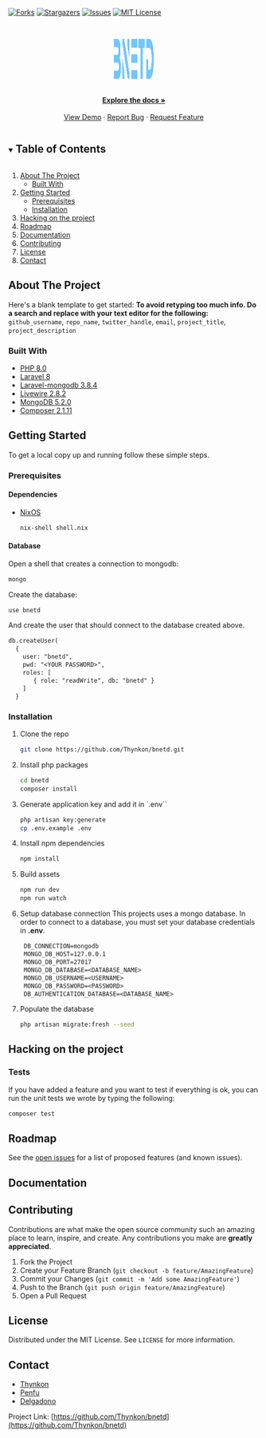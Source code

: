 <!--
*** Thanks for checking out the Best-README-Template. If you have a suggestion
*** that would make this better, please fork the repo and create a pull request
*** or simply open an issue with the tag "enhancement".
*** Thanks again! Now go create something AMAZING! :D
***
***
***
*** To avoid retyping too much info. Do a search and replace for the following:
*** github_username, repo_name, twitter_handle, email, project_title, project_description
-->



<!-- PROJECT SHIELDS -->
<!--
*** I'm using markdown "reference style" links for readability.
*** Reference links are enclosed in brackets [ ] instead of parentheses ( ).
*** See the bottom of this document for the declaration of the reference variables
*** for contributors-url, forks-url, etc. This is an optional, concise syntax you may use.
*** https://www.markdownguide.org/basic-syntax/#reference-style-links
-->
[![Forks][forks-shield]][forks-url]
[![Stargazers][stars-shield]][stars-url]
[![Issues][issues-shield]][issues-url]
[![MIT License][license-shield]][license-url]


<!-- PROJECT LOGO -->
<br />
<p align="center">
  <a href="https://github.com/Thynkon/bnetd">
    <img src="storage/app/public/img/logo.svg" alt="Logo" width="80" height="80">
  </a>

  <p align="center">
    <br />
    <a href="./doc"><strong>Explore the docs »</strong></a>
    <br />
    <br />
    <a href="https://github.com/Thynkon/bnetd">View Demo</a>
    ·
    <a href="https://github.com/Thynkon/bnetd/issues">Report Bug</a>
    ·
    <a href="https://github.com/Thynkon/bnetd/issues">Request Feature</a>
  </p>
</p>



<!-- TABLE OF CONTENTS -->
<details open="open">
  <summary><h2 style="display: inline-block">Table of Contents</h2></summary>
  <ol>
    <li>
      <a href="#about-the-project">About The Project</a>
      <ul>
        <li><a href="#built-with">Built With</a></li>
      </ul>
    </li>
    <li>
      <a href="#getting-started">Getting Started</a>
      <ul>
        <li><a href="#prerequisites">Prerequisites</a></li>
        <li><a href="#installation">Installation</a></li>
      </ul>
    </li>
    <li><a href="#hacking-on-the-project">Hacking on the project</a></li>
    <li><a href="#roadmap">Roadmap</a></li>
    <li><a href="#documentation">Documentation</a></li>
    <li><a href="#contributing">Contributing</a></li>
    <li><a href="#license">License</a></li>
    <li><a href="#contact">Contact</a></li>
  </ol>
</details>



<!-- ABOUT THE PROJECT -->
## About The Project

Here's a blank template to get started:
**To avoid retyping too much info. Do a search and replace with your text editor for the following:**
`github_username`, `repo_name`, `twitter_handle`, `email`, `project_title`, `project_description`


### Built With

* [PHP 8.0](https://www.php.net/releases/8.0/en.php)
* [Laravel 8](https://laravel.com/docs/8.x/installation)
* [Laravel-mongodb 3.8.4](https://github.com/jenssegers/laravel-mongodb)
* [Livewire 2.8.2](https://laravel-livewire.com/)
* [MongoDB 5.2.0](https://www.mongodb.com/)
* [Composer 2.1.11](https://getcomposer.org/download/)


<!-- GETTING STARTED -->
## Getting Started

To get a local copy up and running follow these simple steps.

### Prerequisites
#### Dependencies
- [NixOS](https://nixos.org/)
  ```sh
  nix-shell shell.nix
  ```
  
#### Database
Open a shell that creates a connection to mongodb:
```sh
mongo
```
Create the database:
```
use bnetd
```

And create the user that should connect to the database created above.
```
db.createUser(
  {
    user: "bnetd",
    pwd: "<YOUR PASSWORD>",
    roles: [
       { role: "readWrite", db: "bnetd" }
    ]
  }

```

### Installation

1. Clone the repo
   ```sh
   git clone https://github.com/Thynkon/bnetd.git
   ```

2. Install php packages
   ```sh
   cd bnetd
   composer install
   ```

3. Generate application key and add it in `.env``
   ```sh
   php artisan key:generate
   cp .env.example .env
   ```

3. Install npm dependencies
    ```sh
    npm install
    ```

4. Build assets
    ```sh
    npm run dev
    npm run watch
    ```

5. Setup database connection
   This projects uses a mongo database. In order to connect to a database, you must set your database credentials in **.env**.
   ```dotenv
    DB_CONNECTION=mongodb
    MONGO_DB_HOST=127.0.0.1
    MONGO_DB_PORT=27017
    MONGO_DB_DATABASE=<DATABASE_NAME>
    MONGO_DB_USERNAME=<USERNAME>
    MONGO_DB_PASSWORD=<PASSWORD>
    DB_AUTHENTICATION_DATABASE=<DATABASE_NAME>
   ```

6. Populate the database
   ```sh
   php artisan migrate:fresh --seed
   ```

## Hacking on the project
### Tests
If you have added a feature and you want to test if everything is ok, you can run the unit tests we wrote
by typing the following:
```sh
composer test
```

<!-- ROADMAP -->
## Roadmap

See the [open issues](https://github.com/Thynkon/bnetd/issues) for a list of proposed features (and known issues).

## Documentation

<!-- CONTRIBUTING -->
## Contributing

Contributions are what make the open source community such an amazing place to learn, inspire, and create. Any contributions you make are **greatly appreciated**.

1. Fork the Project
2. Create your Feature Branch (`git checkout -b feature/AmazingFeature`)
3. Commit your Changes (`git commit -m 'Add some AmazingFeature'`)
4. Push to the Branch (`git push origin feature/AmazingFeature`)
5. Open a Pull Request



<!-- LICENSE -->
## License

Distributed under the MIT License. See `LICENSE` for more information.



<!-- CONTACT -->
## Contact

- [Thynkon](https://github.com/Thynkon)
- [Penfu](https://github.com/Penfu)
- [Delgadono](https://github.com/Delgadono)

Project Link: [https://github.com/Thynkon/bnetd](https://github.com/Thynkon/bnetd)

<!-- MARKDOWN LINKS & IMAGES -->
<!-- https://www.markdownguide.org/basic-syntax/#reference-style-links -->
[forks-shield]: https://img.shields.io/github/forks/Thynkon/bnetd
[forks-url]: https://github.com/Thynkon/bnetd/network/members
[stars-shield]: https://img.shields.io/github/stars/Thynkon/bnetd
[stars-url]: https://github.com/Thynkon/bnetd/stargazers
[issues-shield]: https://img.shields.io/github/issues/Thynkon/bnetd
[issues-url]: https://github.com/Thynkon/bnetd/issues
[license-shield]: https://img.shields.io/github/license/Thynkon/bnetd
[license-url]: https://github.com/Thynkon/bnetd/blob/master/LICENSE
